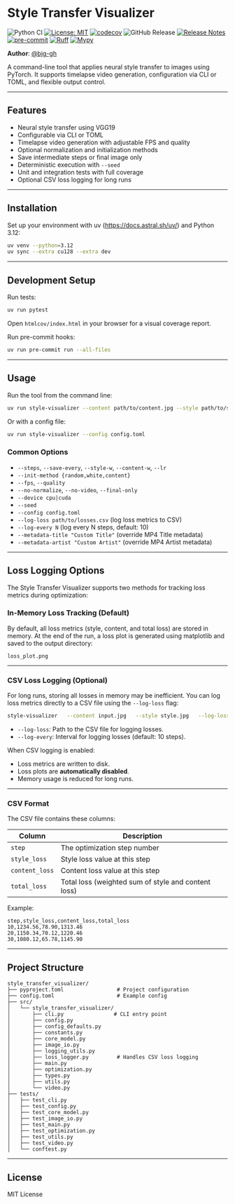 # Style Transfer Visualizer

![Python CI](https://github.com/bjg-gh/style_transfer_visualizer/actions/workflows/python-ci.yml/badge.svg)
[![License: MIT](https://img.shields.io/badge/License-MIT-yellow.svg)](LICENSE)
[![codecov](https://codecov.io/gh/bjg-gh/style_transfer_visualizer/branch/ci-test/graph/badge.svg)](https://codecov.io/gh/bjg-gh/style_transfer_visualizer)
![GitHub Release](https://img.shields.io/github/v/release/bjg-gh/style_transfer_visualizer?sort=semver)
[![Release Notes](https://img.shields.io/badge/Release_Notes-📄%20View-blue)](./RELEASES.md)
[![pre-commit](https://img.shields.io/badge/pre--commit-enabled-brightgreen?logo=pre-commit&logoColor=white)](https://pre-commit.com/)
[![Ruff](https://img.shields.io/badge/code%20style-ruff-005f73?logo=python&logoColor=white)](https://docs.astral.sh/ruff/)
[![Mypy](https://img.shields.io/badge/types-checked-blue?logo=python&logoColor=white)](http://mypy-lang.org/)

**Author**: [@bjg-gh](https://github.com/bjg-gh)

A command-line tool that applies neural style transfer to images using PyTorch. It supports timelapse video generation, configuration via CLI or TOML, and flexible output control.

---

## Features

- Neural style transfer using VGG19
- Configurable via CLI or TOML
- Timelapse video generation with adjustable FPS and quality
- Optional normalization and initialization methods
- Save intermediate steps or final image only
- Deterministic execution with `--seed`
- Unit and integration tests with full coverage
- Optional CSV loss logging for long runs

---

## Installation
Set up your environment with uv (https://docs.astral.sh/uv/) and Python 3.12:

```bash
uv venv --python=3.12
uv sync --extra cu128 --extra dev
```

---

## Development Setup

Run tests:

```bash
uv run pytest
```
Open `htmlcov/index.html` in your browser for a visual coverage report.

Run pre-commit hooks:

```bash
uv run pre-commit run --all-files
```

---

## Usage

Run the tool from the command line:

```bash
uv run style-visualizer --content path/to/content.jpg --style path/to/style.jpg
```
Or with a config file:
```bash
uv run style-visualizer --config config.toml
```
### Common Options

- `--steps`, `--save-every`, `--style-w`, `--content-w`, `--lr`
- `--init-method {random,white,content}`
- `--fps`, `--quality`
- `--no-normalize`, `--no-video`, `--final-only`
- `--device cpu|cuda`
- `--seed`
- `--config config.toml`
- `--log-loss path/to/losses.csv` (log loss metrics to CSV)
- `--log-every N` (log every N steps, default: 10)
- `--metadata-title "Custom Title"` (override MP4 Title metadata)
- `--metadata-artist "Custom Artist"` (override MP4 Artist metadata)
---

## Loss Logging Options

The Style Transfer Visualizer supports two methods for tracking loss metrics during optimization:

### In-Memory Loss Tracking (Default)

By default, all loss metrics (style, content, and total loss) are stored in memory. At the end of the run, a loss plot is generated using matplotlib and saved to the output directory:

```
loss_plot.png
```

---

### CSV Loss Logging (Optional)

For long runs, storing all losses in memory may be inefficient. You can log loss metrics directly to a CSV file using the `--log-loss` flag:

```bash
style-visualizer   --content input.jpg   --style style.jpg   --log-loss losses.csv   --log-every 50
```

- `--log-loss`: Path to the CSV file for logging losses.
- `--log-every`: Interval for logging losses (default: 10 steps).

When CSV logging is enabled:

- Loss metrics are written to disk.
- Loss plots are **automatically disabled**.
- Memory usage is reduced for long runs.

---

### CSV Format

The CSV file contains these columns:

| Column         | Description                                         |
| -------------- | --------------------------------------------------- |
| `step`         | The optimization step number                        |
| `style_loss`   | Style loss value at this step                       |
| `content_loss` | Content loss value at this step                     |
| `total_loss`   | Total loss (weighted sum of style and content loss) |

Example:

```csv
step,style_loss,content_loss,total_loss
10,1234.56,78.90,1313.46
20,1150.34,70.12,1220.46
30,1080.12,65.78,1145.90
```

---

## Project Structure

```
style_transfer_visualizer/
├── pyproject.toml                 # Project configuration
├── config.toml                    # Example config
├── src/
│   └── style_transfer_visualizer/
│       ├── cli.py                # CLI entry point
│       ├── config.py
│       ├── config_defaults.py
│       ├── constants.py
│       ├── core_model.py
│       ├── image_io.py
│       ├── logging_utils.py
│       ├── loss_logger.py         # Handles CSV loss logging
│       ├── main.py
│       ├── optimization.py
│       ├── types.py
│       ├── utils.py
│       └── video.py
├── tests/
│   ├── test_cli.py
│   ├── test_config.py
│   ├── test_core_model.py
│   ├── test_image_io.py
│   ├── test_main.py
│   ├── test_optimization.py
│   ├── test_utils.py
│   ├── test_video.py
│   └── conftest.py
```

---

## License

MIT License
